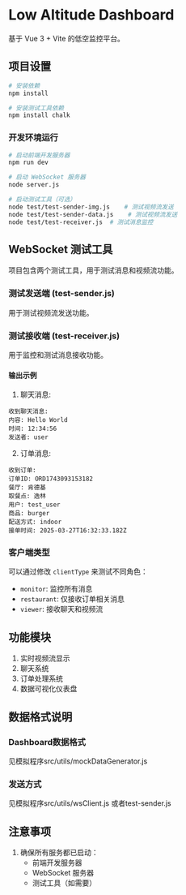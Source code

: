 # Low Altitude Dashboard

基于 Vue 3 + Vite 的低空监控平台。

## 项目设置

```sh
# 安装依赖
npm install

# 安装测试工具依赖
npm install chalk
```

### 开发环境运行

```sh
# 启动前端开发服务器
npm run dev

# 启动 WebSocket 服务器
node server.js

# 启动测试工具（可选）
node test/test-sender-img.js    # 测试视频流发送
node test/test-sender-data.js    # 测试视频流发送
node test/test-receiver.js  # 测试消息监控
```

## WebSocket 测试工具

项目包含两个测试工具，用于测试消息和视频流功能。

### 测试发送端 (test-sender.js)

用于测试视频流发送功能。

### 测试接收端 (test-receiver.js)

用于监控和测试消息接收功能。

#### 输出示例

1. 聊天消息:
```
收到聊天消息:
内容: Hello World
时间: 12:34:56
发送者: user
```

2. 订单消息:
```
收到订单:
订单ID: ORD1743093153182
餐厅: 肯德基
取餐点: 逸林
用户: test_user
商品: burger
配送方式: indoor
接单时间: 2025-03-27T16:32:33.182Z
```

### 客户端类型
可以通过修改 `clientType` 来测试不同角色：
- `monitor`: 监控所有消息
- `restaurant`: 仅接收订单相关消息
- `viewer`: 接收聊天和视频流

## 功能模块

1. 实时视频流显示
2. 聊天系统
3. 订单处理系统
4. 数据可视化仪表盘
## 数据格式说明

### Dashboard数据格式
 见模拟程序src/utils/mockDataGenerator.js
 
### 发送方式
 见模拟程序src/utils/wsClient.js 或者test-sender.js


## 注意事项

1. 确保所有服务都已启动：
   - 前端开发服务器
   - WebSocket 服务器
   - 测试工具（如需要）

